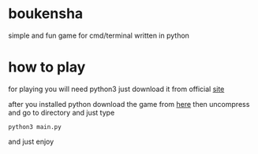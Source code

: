 # boukensha
simple and fun game for cmd/terminal written in python


# how to play
for playing you will need python3 just download it from official [site](https://www.python.org/downloads/)

after you installed python download the game from [here](https://github.com/Honda-a/boukensha/archive/v0.1-alpha.zip)
then uncompress and go to directory and just type
```shell
python3 main.py
```

and just enjoy